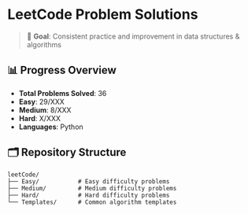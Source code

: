 # LeetCode Problem Solutions

> 🎯 **Goal**: Consistent practice and improvement in data structures & algorithms

## 📊 Progress Overview
- **Total Problems Solved**: 36
- **Easy**: 29/XXX
- **Medium**: 8/XXX  
- **Hard**: X/XXX
- **Languages**: Python

## 🗂️ Repository Structure

```
leetCode/
├── Easy/           # Easy difficulty problems
├── Medium/         # Medium difficulty problems  
├── Hard/           # Hard difficulty problems
└── Templates/      # Common algorithm templates
```
